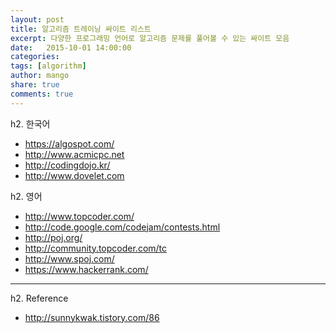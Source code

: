 ```yaml
---
layout: post
title: 알고리즘 트레이닝 싸이트 리스트
excerpt: 다양한 프로그래밍 언어로 알고리즘 문제를 풀어볼 수 있는 싸이트 모음
date:   2015-10-01 14:00:00
categories:
tags: [algorithm]
author: mango
share: true
comments: true  
---
```


h2. 한국어

* https://algospot.com/
* http://www.acmicpc.net
* http://codingdojo.kr/
* http://www.dovelet.com

h2. 영어

* http://www.topcoder.com/
* http://code.google.com/codejam/contests.html
* http://poj.org/
* http://community.topcoder.com/tc
* http://www.spoj.com/
* https://www.hackerrank.com/

----

h2. Reference

* http://sunnykwak.tistory.com/86
